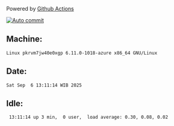 Powered by [Github Actions](https://github.com/features/actions)

[![Auto commit](https://github.com/hiage/workstation/workflows/Auto%20commit/badge.svg)](https://github.com/hiage/workstation/actions?query=workflow%3A%22Auto+commit%22)

## Machine:
```
Linux pkrvm7jw40e0xgp 6.11.0-1018-azure x86_64 GNU/Linux
```
## Date:
```
Sat Sep  6 13:11:14 WIB 2025
```
## Idle:
```
 13:11:14 up 3 min,  0 user,  load average: 0.30, 0.08, 0.02
```
